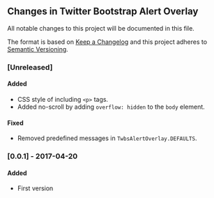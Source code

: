 ## Changes in Twitter Bootstrap Alert Overlay

All notable changes to this project will be documented in this file.

The format is based on [Keep a Changelog](http://keepachangelog.com/) and this project adheres to [Semantic Versioning](http://semver.org/).

### [Unreleased]

#### Added
* CSS style of including `<p>` tags.
* Added no-scroll by adding `overflow: hidden` to the `body` element.

#### Fixed
* Removed predefined messages in `TwbsAlertOverlay.DEFAULTS`.

### [0.0.1] - 2017-04-20

#### Added
* First version